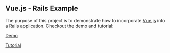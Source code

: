 ## Vue.js - Rails Example

The purpose of this project is to demonstrate how to incorporate [Vue.js](http://vuejs.org) into a Rails application.  Checkout the demo and tutorial:

[Demo](https://blooming-everglades-98702.herokuapp.com)

[Tutorial](https://rlafranchi.github.io/2016/03/09/vuejs-and-rails)
